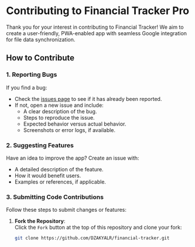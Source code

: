 # Contributing to Financial Tracker Pro

Thank you for your interest in contributing to Financial Tracker! We aim to create a user-friendly, PWA-enabled app with seamless Google integration for file data synchronization.

## How to Contribute

### 1. Reporting Bugs
If you find a bug:
- Check the [issues page](https://github.com/DZAKYALR/financial-tracker/issues) to see if it has already been reported.
- If not, open a new issue and include:
  - A clear description of the bug.
  - Steps to reproduce the issue.
  - Expected behavior versus actual behavior.
  - Screenshots or error logs, if available.

### 2. Suggesting Features
Have an idea to improve the app? Create an issue with:
- A detailed description of the feature.
- How it would benefit users.
- Examples or references, if applicable.

### 3. Submitting Code Contributions
Follow these steps to submit changes or features:
1. **Fork the Repository**:  
   Click the `Fork` button at the top of this repository and clone your fork:
   ```bash
   git clone https://github.com/DZAKYALR/financial-tracker.git
